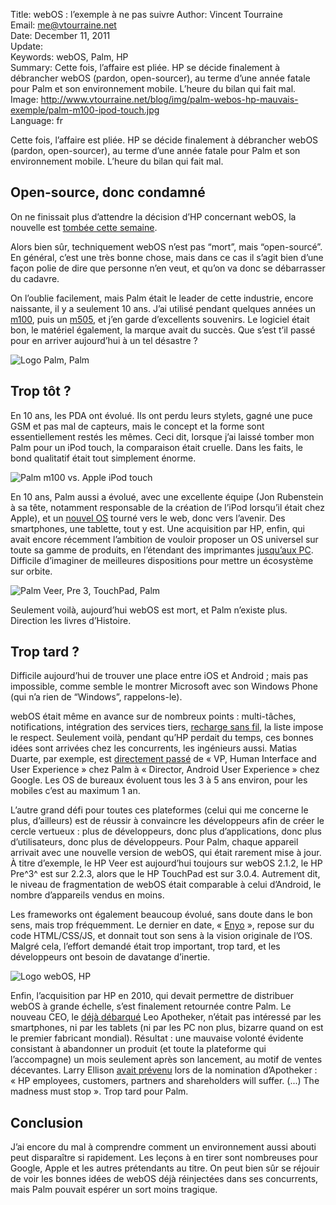 Title:    webOS : l’exemple à ne pas suivre
Author:   Vincent Tourraine  
Email:    me@vtourraine.net  
Date:     December 11, 2011  
Update:   
Keywords: webOS, Palm, HP  
Summary:  Cette fois, l’affaire est pliée. HP se décide finalement à débrancher webOS (pardon, open-sourcer), au terme d’une année fatale pour Palm et son environnement mobile. L’heure du bilan qui fait mal.
Image:    http://www.vtourraine.net/blog/img/palm-webos-hp-mauvais-exemple/palm-m100-ipod-touch.jpg  
Language: fr

Cette fois, l’affaire est pliée. HP se décide finalement à débrancher webOS (pardon, open-sourcer), au terme d’une année fatale pour Palm et son environnement mobile. L’heure du bilan qui fait mal.


## Open-source, donc condamné

On ne finissait plus d’attendre la décision d’HP concernant webOS, la nouvelle est [tombée cette semaine][The Verge webOS].

Alors bien sûr, techniquement webOS n’est pas “mort”, mais “open-sourcé”. En général, c’est une très bonne chose, mais dans ce cas il s’agit bien d’une façon polie de dire que personne n’en veut, et qu’on va donc se débarrasser du cadavre.

On l’oublie facilement, mais Palm était le leader de cette industrie, encore naissante, il y a seulement 10 ans. J’ai utilisé pendant quelques années un [m100][Palm m100], puis un [m505][Palm m505], et j’en garde d’excellents souvenirs. Le logiciel était bon, le matériel également, la marque avait du succès. Que s’est t’il passé pour en arriver aujourd’hui à un tel désastre ?

![Logo Palm, Palm][Palm logo]

## Trop tôt ?

En 10 ans, les PDA ont évolué. Ils ont perdu leurs stylets, gagné une puce GSM et pas mal de capteurs, mais le concept et la forme sont essentiellement restés les mêmes. Ceci dit, lorsque j’ai laissé tomber mon Palm pour un iPod touch, la comparaison était cruelle. Dans les faits, le bond qualitatif était tout simplement énorme.

![Palm m100 vs. Apple iPod touch][m100 iPod touch]

En 10 ans, Palm aussi a évolué, avec une excellente équipe (Jon Rubenstein à sa tête, notamment responsable de la création de l’iPod lorsqu’il était chez Apple), et un [nouvel OS][webOS] tourné vers le web, donc vers l’avenir. Des smartphones, une tablette, tout y est. Une acquisition par HP, enfin, qui avait encore récemment l’ambition de vouloir proposer un OS universel sur toute sa gamme de produits, en l’étendant des imprimantes [jusqu’aux PC][webOS to PC]. Difficile d’imaginer de meilleures dispositions pour mettre un écosystème sur orbite. 

![Palm Veer, Pre 3, TouchPad, Palm][Veer Pre3 TouchPad]

Seulement voilà, aujourd’hui webOS est mort, et Palm n’existe plus. Direction les livres d’Histoire.


## Trop tard ?

Difficile aujourd’hui de trouver une place entre iOS et Android ; mais pas impossible, comme semble le montrer Microsoft avec son Windows Phone (qui n’a rien de “Windows”, rappelons-le).

webOS était même en avance sur de nombreux points : multi-tâches, notifications, intégration des services tiers, [recharge sans fil][TouchStone], la liste impose le respect. Seulement voilà, pendant qu’HP perdait du temps, ces bonnes idées sont arrivées chez les concurrents, les ingénieurs aussi. Matias Duarte, par exemple, est [directement passé][Duarte] de « VP, Human Interface and User Experience » chez Palm à « Director, Android User Experience » chez Google. Les OS de bureaux évoluent tous les 3 à 5 ans environ, pour les mobiles c’est au maximum 1 an.

L’autre grand défi pour toutes ces plateformes (celui qui me concerne le plus, d’ailleurs) est de réussir à convaincre les développeurs afin de créer le cercle vertueux : plus de développeurs, donc plus d’applications, donc plus d’utilisateurs, donc plus de développeurs. Pour Palm, chaque appareil arrivait avec une nouvelle version de webOS, qui était rarement mise à jour. À titre d’exemple, le HP Veer est aujourd’hui toujours sur webOS 2.1.2, le HP Pre^3^ est sur 2.2.3, alors que le HP TouchPad est sur 3.0.4. Autrement dit, le niveau de fragmentation de webOS était comparable à celui d’Android, le nombre d’appareils vendus en moins.

Les frameworks ont également beaucoup évolué, sans doute dans le bon sens, mais trop fréquemment. Le dernier en date, « [Enyo][] », repose sur du code HTML/CSS/JS, et donnait tout son sens à la vision originale de l’OS. Malgré cela, l’effort demandé était trop important, trop tard, et les développeurs ont besoin de davatange d’inertie.

![Logo webOS, HP][webOS logo]

Enfin, l’acquisition par HP en 2010, qui devait permettre de distribuer webOS à grande échelle, s’est finalement retournée contre Palm. Le nouveau CEO, le [déjà débarqué][Whitman] Leo Apotheker, n’était pas intéressé par les smartphones, ni par les tablets (ni par les PC non plus, bizarre quand on est le premier fabricant mondial). Résultat : une mauvaise volonté évidente consistant à abandonner un produit (et toute la plateforme qui l’accompagne) un mois seulement après son lancement, au motif de ventes décevantes. Larry Ellison [avait prévenu][Ellison] lors de la nomination d’Apotheker : « HP employees, customers, partners and shareholders will suffer. (...) The madness must stop ». Trop tard pour Palm.


## Conclusion

J’ai encore du mal à comprendre comment un environnement aussi abouti peut disparaître si rapidement. Les leçons à en tirer sont nombreuses pour Google, Apple et les autres prétendants au titre. On peut bien sûr se réjouir de voir les bonnes idées de webOS déjà réinjectées dans ses concurrents, mais Palm pouvait espérer un sort moins tragique.


[Palm logo]: 					http://www.vtourraine.net/blog/img/palm-webos-hp-mauvais-exemple/palm-logo.png
[m100 iPod touch]: 		http://www.vtourraine.net/blog/img/palm-webos-hp-mauvais-exemple/palm-m100-ipod-touch.jpg
[Veer Pre3 TouchPad]: http://www.vtourraine.net/blog/img/palm-webos-hp-mauvais-exemple/veer-pre3-touchpad.jpg
[webOS logo]: 				http://www.vtourraine.net/blog/img/palm-webos-hp-mauvais-exemple/webos-logo.png

[The Verge webOS]: http://www.theverge.com/2011/12/9/2623943/webos-being-open-sourced-says-hp/in/2388197
[Palm m100]: 			 http://en.wikipedia.org/wiki/Palm_m100
[Palm m505]: 			 http://en.wikipedia.org/wiki/Palm_m505
[webOS]: 					 http://en.wikipedia.org/wiki/WebOS
[webOS to PC]: 		 http://www.engadget.com/2011/02/09/webos-is-coming-to-pcs-later-this-year/
[TouchStone]: 		 http://www.hpwebos.com/us/products/accessories/touchstone-technology.html
[Duarte]:	  			 http://allthingsd.com/20100527/exclusive-palm-loses-mobile-design-guru-matias-duarte/
[Enyo]: 					 https://developer.palm.com/content/api/dev-guide/enyo.html
[Whitman]: 				 http://www.engadget.com/2011/09/22/hp-names-meg-whitman-new-ceo-gives-leo-apotheker-the-boot/
[Ellison]: 			   http://blogs.wsj.com/digits/2010/10/01/larry-ellison-“speechless”-over-h-p’s-new-ceo/
